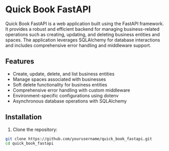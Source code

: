# Quick Book FastAPI

Quick Book FastAPI is a web application built using the FastAPI framework. It provides a robust and efficient backend for managing business-related operations such as creating, updating, and deleting business entities and spaces. The application leverages SQLAlchemy for database interactions and includes comprehensive error handling and middleware support.

## Features

- Create, update, delete, and list business entities
- Manage spaces associated with businesses
- Soft delete functionality for business entities
- Comprehensive error handling with custom middleware
- Environment-specific configurations using dotenv
- Asynchronous database operations with SQLAlchemy

## Installation

1. Clone the repository:

```sh
git clone https://github.com/yourusername/quick_book_fastapi.git
cd quick_book_fastapi
